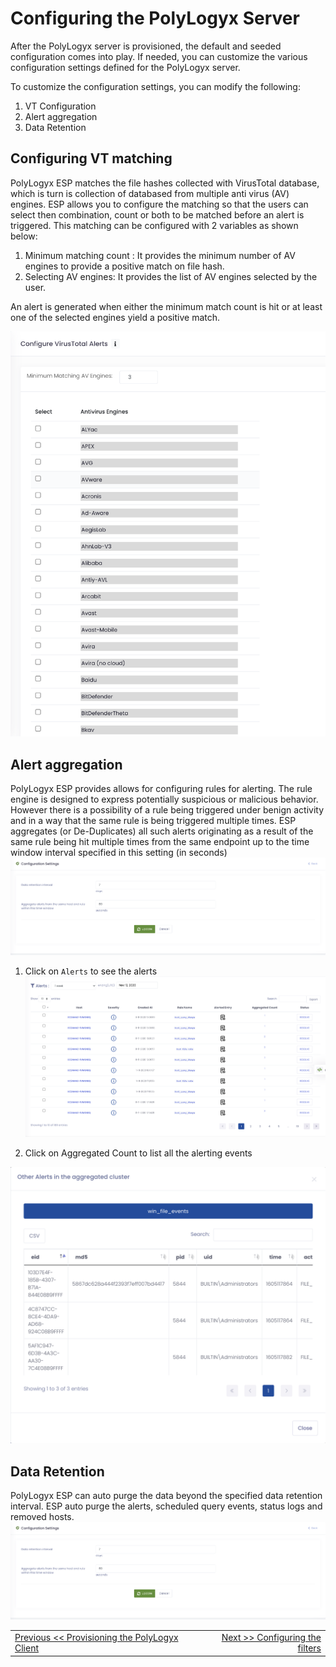 Configuring the PolyLogyx Server
================================================

After the PolyLogyx server is provisioned, the default and seeded configuration comes into play. If needed, you can customize the various configuration settings defined for the PolyLogyx server. 

To customize the configuration settings, you can modify the following:

1. VT Configuration 
2. Alert aggregation
3. Data Retention

Configuring VT  matching
--------------------------------
PolyLogyx ESP matches the file hashes collected with VirusTotal database, which is turn is collection of databased from multiple anti virus (AV) engines. ESP allows you to configure the matching so that the users can select then combination, count or both to be matched before an alert is triggered. This matching can be configured with 2 variables as shown below:

1. Minimum matching count : It provides the minimum number of AV engines to provide a positive match on file hash.
2. Selecting AV engines: It provides the list of AV engines selected by the user.

An alert is generated when either the minimum match count is hit or at least one of the selected engines yield a positive match.

  ![add_vt_configuration_](../images/configuring_vt_alert.png)


Alert aggregation
---------------
PolyLogyx ESP provides allows for configuring rules for alerting. The rule engine is designed to express potentially suspicious or malicious behavior. However there is a possibility of a rule being triggered under benign activity and in a way that the same rule is being triggered multiple times. ESP aggregates (or De-Duplicates) all such alerts originating as a result of the same rule being hit multiple times from the same endpoint up to the time window interval specified in this setting (in seconds)
  ![add_aggregation_window_](../images/aggregation_purge.png)

1. Click on `Alerts` to see the alerts
  ![add_aggregation_window_](../images/aggregated_list.png)

2. Click on Aggregated Count to list all the alerting events

  ![add_aggregation_window_](../images/aggregated_events.png)
  
Data Retention
---------------

PolyLogyx ESP can auto purge the data beyond the specified data retention interval. ESP auto purge the alerts, scheduled query events, status logs and removed hosts.
  ![add_aggregation_window_](../images/aggregation_purge.png)

|										|																							|
|:---									|													   								    ---:|
|[Previous << Provisioning the PolyLogyx Client](../03_Provisioning_Polylogyx_Client/Readme.md)  | [Next >> Configuring the filters](../05_Understanding_Filters/Readme.md)|
